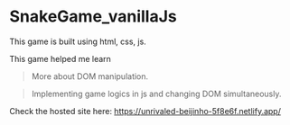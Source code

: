 # SnakeGame_vanillaJs
This game is built using html, css, js.

This game helped me learn 
  > More about DOM manipulation.
  
  > Implementing game logics in js and changing DOM simultaneously. 
  
Check the hosted site here: https://unrivaled-beijinho-5f8e6f.netlify.app/
